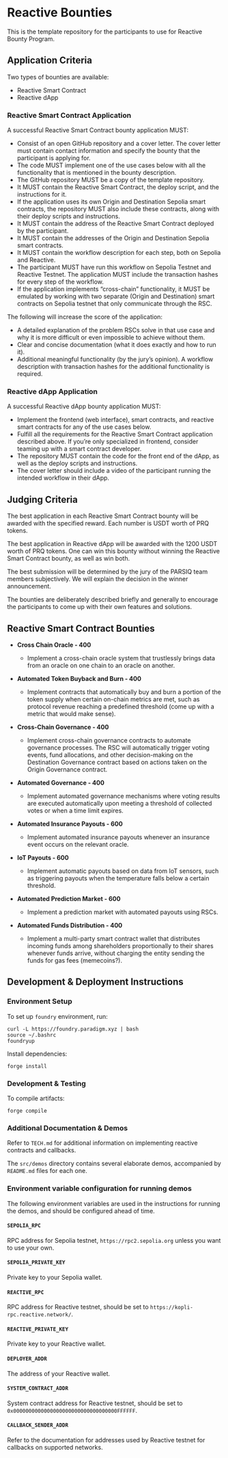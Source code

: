# Reactive Bounties

This is the template repository for the participants to use for Reactive Bounty Program.

## Application Criteria

Two types of bounties are available:

- Reactive Smart Contract
- Reactive dApp

### Reactive Smart Contract Application

A successful Reactive Smart Contract bounty application MUST:

- Consist of an open GitHub repository and a cover letter. The cover letter must contain contact information and specify the bounty that the participant is applying for.
- The code MUST implement one of the use cases below with all the functionality that is mentioned in the bounty description.
- The GitHub repository MUST be a copy of the template repository.
- It MUST contain the Reactive Smart Contract, the deploy script, and the instructions for it.
- If the application uses its own Origin and Destination Sepolia smart contracts, the repository MUST also include these contracts, along with their deploy scripts and instructions.
- It MUST contain the address of the Reactive Smart Contract deployed by the participant.
- It MUST contain the addresses of the Origin and Destination Sepolia smart contracts.
- It MUST contain the workflow description for each step, both on Sepolia and Reactive.
- The participant MUST have run this workflow on Sepolia Testnet and Reactive Testnet. The application MUST include the transaction hashes for every step of the workflow.
- If the application implements “cross-chain” functionality, it MUST be emulated by working with two separate (Origin and Destination) smart contracts on Sepolia testnet that only communicate through the RSC.

The following will increase the score of the application:

- A detailed explanation of the problem RSCs solve in that use case and why it is more difficult or even impossible to achieve without them.
- Clear and concise documentation (what it does exactly and how to run it).
- Additional meaningful functionality (by the jury’s opinion). A workflow description with transaction hashes for the additional functionality is required.

### Reactive dApp Application

A successful Reactive dApp bounty application MUST:

- Implement the frontend (web interface), smart contracts, and reactive smart contracts for any of the use cases below.
- Fulfill all the requirements for the Reactive Smart Contract application described above. If you’re only specialized in frontend, consider teaming up with a smart contract developer.
- The repository MUST contain the code for the front end of the dApp, as well as the deploy scripts and instructions.
- The cover letter should include a video of the participant running the intended workflow in their dApp.

## Judging Criteria

The best application in each Reactive Smart Contract bounty will be awarded with the specified reward. Each number is USDT worth of PRQ tokens.

The best application in Reactive dApp will be awarded with the 1200 USDT worth of PRQ tokens. One can win this bounty without winning the Reactive Smart Contract bounty, as well as win both.

The best submission will be determined by the jury of the PARSIQ team members subjectively. We will explain the decision in the winner announcement.

The bounties are deliberately described briefly and generally to encourage the participants to come up with their own features and solutions.

## Reactive Smart Contract Bounties

- **Cross Chain Oracle - 400**
  - Implement a cross-chain oracle system that trustlessly brings data from an oracle on one chain to an oracle on another.

- **Automated Token Buyback and Burn - 400**
  - Implement contracts that automatically buy and burn a portion of the token supply when certain on-chain metrics are met, such as protocol revenue reaching a predefined threshold (come up with a metric that would make sense).

- **Cross-Chain Governance - 400**
  - Implement cross-chain governance contracts to automate governance processes. The RSC will automatically trigger voting events, fund allocations, and other decision-making on the Destination Governance contract based on actions taken on the Origin Governance contract.

- **Automated Governance - 400**
  - Implement automated governance mechanisms where voting results are executed automatically upon meeting a threshold of collected votes or when a time limit expires.

- **Automated Insurance Payouts - 600**
  - Implement automated insurance payouts whenever an insurance event occurs on the relevant oracle.

- **IoT Payouts - 600**
  - Implement automatic payouts based on data from IoT sensors, such as triggering payouts when the temperature falls below a certain threshold.

- **Automated Prediction Market - 600**
  - Implement a prediction market with automated payouts using RSCs.

- **Automated Funds Distribution - 400**
  - Implement a multi-party smart contract wallet that distributes incoming funds among shareholders proportionally to their shares whenever funds arrive, without charging the entity sending the funds for gas fees (memecoins?).

## Development & Deployment Instructions

### Environment Setup

To set up `foundry` environment, run:

```
curl -L https://foundry.paradigm.xyz | bash
source ~/.bashrc
foundryup
```

Install dependencies:

```
forge install
```

### Development & Testing

To compile artifacts:

```
forge compile
```

### Additional Documentation & Demos

Refer to `TECH.md` for additional information on implementing reactive contracts and callbacks.

The `src/demos` directory contains several elaborate demos, accompanied by `README.md` files for each one.

### Environment variable configuration for running demos

The following environment variables are used in the instructions for running the demos, and should be configured ahead of time.

#### `SEPOLIA_RPC`

RPC address for Sepolia testnet, `https://rpc2.sepolia.org` unless you want to use your own.

#### `SEPOLIA_PRIVATE_KEY`

Private key to your Sepolia wallet.

#### `REACTIVE_RPC`

RPC address for Reactive testnet, should be set to `https://kopli-rpc.reactive.network/`.

#### `REACTIVE_PRIVATE_KEY`

Private key to your Reactive wallet.

#### `DEPLOYER_ADDR`

The address of your Reactive wallet.

#### `SYSTEM_CONTRACT_ADDR`

System contract address for Reactive testnet, should be set to `0x0000000000000000000000000000000000FFFFFF`.

#### `CALLBACK_SENDER_ADDR`

Refer to the documentation for addresses used by Reactive testnet for callbacks on supported networks.
